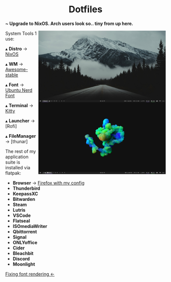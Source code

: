 <h1 align='center'>Dotfiles</h1>

**~ Upgrade to NixOS. Arch users look so.. tiny from up here.**

<img src='Desktop.png' alt='AwesomeWM' align='right' width='400px'/>

<img src='Desktop2.png' alt='AwesomeWM' align='right' width='400px'/>

System Tools 1 use:

   ▴ **Distro** -> [NixOS](https://nixos.org/)

   ▴ **WM** -> [Awesome-stable](https://awesomewm.org/)
   
   ▴ **Font** -> [Ubuntu Nerd Font](https://www.nerdfonts.com/#home)
     
   ▴ **Terminal** -> [Kitty](https://sw.kovidgoyal.net/kitty/)
   
   ▴ **Launcher** -> [Rofi]

   ▴ **FileManager** -> [thunar]

   The rest of my application suite is installed via flatpak:

   * **Browser** -> [Firefox with my config](https://github.com/jijtech/Firefox-chrome)
   * **Thunderbird**
   * **KeepassXC**
   * **Bitwarden**
   * **Steam**
   * **Lutris**
   * **VSCode**
   * **Flatseal**
   * **ISOmediaWriter**
   * **Qbittorrent**
   * **Signal**
   * **ONLYoffice**
   * **Cider**
   * **Bleachbit**
   * **Discord**
   * **Moonlight**

[Fixing font rendering <- ](https://wiki.manjaro.org/index.php/Improve_Font_Rendering)

